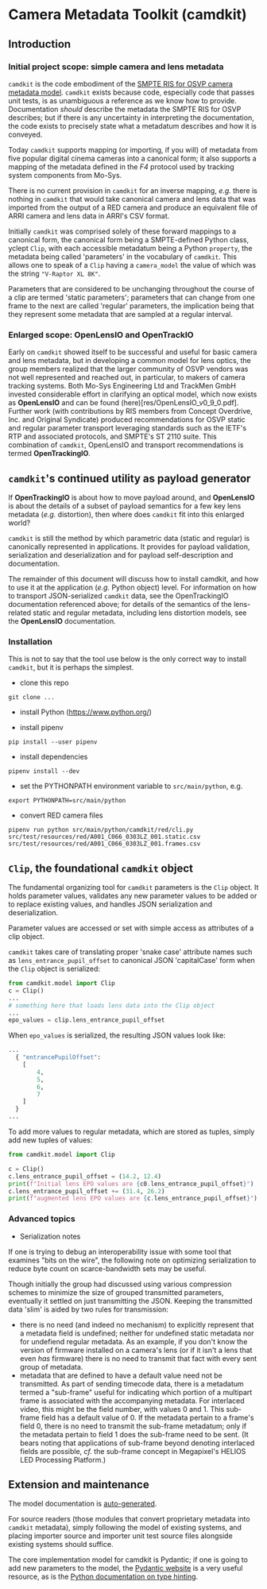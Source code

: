 # Camera Metadata Toolkit (camdkit)

## Introduction

### Initial project scope: simple camera and lens metadata

`camdkit` is the code embodiment of  the [SMPTE RIS for OSVP camera metadata
model](https://www.smpte.org/rapid-industry-solutions/on-set-virtual-production). `camdkit` exists because code, especially code that passes unit tests, is as unambiguous a reference as we know how to provide. Documentation _should_ describe the metadata the SMPTE RIS for OSVP describes; but if there is any uncertainty in interpreting the documentation, the code exists to precisely state what a metadatum describes and how it is conveyed.

Today `camdkit` supports mapping (or importing, if you will) of metadata from five popular digital cinema cameras into a canonical form; it also supports a mapping of the metadata defined in the *F4* protocol used by tracking system components from Mo-Sys.

There is no current provision in `camdkit` for an inverse mapping, _e.g._ there is nothing in `camdkit` that would take canonical camera and lens data that was imported from the output of a RED camera and produce an equivalent file of ARRI camera and lens data in ARRI's CSV format.

Initially `camdkit` was comprised solely of these forward mappings to a canonical form, the canonical form being a SMPTE-defined Python class, yclept `Clip`, with each accessible metadatum being a Python `property`, the metadata being called 'parameters' in the vocabulary of `camdkit`. This allows one to speak of a `Clip` having a `camera_model` the value of which was the string `"V-Raptor XL 8K"`.

Parameters that are considered to be unchanging throughout the course of a clip are termed 'static parameters'; parameters that can change from one frame to the next are called 'regular' parameters, the implication being that they represent some metadata that are sampled at a regular interval.

### Enlarged scope: OpenLensIO and OpenTrackIO

Early on `camdkit` showed itself to be successful and useful for basic camera and lens metadata, but in developing a common model for lens optics, the group members realized that the larger community of OSVP vendors was not well represented and reached out, in particular, to makers of camera tracking systems. Both Mo-Sys Engineering Ltd and TrackMen GmbH invested considerable effort in clarifying an optical model, which now exists as **OpenLensIO** and can be found (here)[res/OpenLensIO_v0_9_0.pdf]. Further work (with contributions by RIS members from Concept Overdrive, Inc. and Original Syndicate) produced recommendations for OSVP static and regular parameter transport leveraging standards such as the IETF's RTP and associated protocols, and SMPTE's ST 2110 suite. This combination of `camdkit`, OpenLensIO and transport recommendations is termed **OpenTrackingIO**.
  
## `camdkit`'s continued utility as payload generator

If **OpenTrackingIO** is about how to move payload around, and **OpenLensIO** is about the details of a subset of payload semantics for a few key lens metadata (_e.g._ distortion), then where does `camdkit` fit into this enlarged world?

`camdkit` is still the method by which parametric data (static and regular) is canonically represented in applications. It provides for payload validation, serialization and deserialization and for payload self-description and documentation.

The remainder of this document will discuss how to install camdkit, and how to use it at the application (_e.g._ Python object) level. For information on how to transport JSON-serialized `camdkit` data, see the OpenTrackingIO documentation referenced above; for details of the semantics of the lens-related static and regular metadata, including lens distortion models, see the **OpenLensIO** documentation.

### Installation

This is not to say that the tool use below is the only correct way to install `camdkit`, but it is perhaps the simplest.

* clone this repo

`git clone ...`

* install Python (https://www.python.org/)

* install pipenv

`pip install --user pipenv`

* install dependencies

`pipenv install --dev`

* set the PYTHONPATH environment variable to `src/main/python`, e.g.

`export PYTHONPATH=src/main/python`

* convert RED camera files

`pipenv run python src/main/python/camdkit/red/cli.py src/test/resources/red/A001_C066_0303LZ_001.static.csv src/test/resources/red/A001_C066_0303LZ_001.frames.csv`

## `Clip`, the foundational `camdkit` object
The fundamental organizing tool for `camdkit` parameters is the `Clip` object. It holds parameter values, validates any new parameter values to be added or to replace existing values, and handles JSON serialization and deserialization.

Parameter values are accessed or set with simple access as attributes of a clip object.

`camdkit` takes care of translating proper 'snake case' attribute names such as `lens_entrance_pupil_offset` to canonical JSON 'capitalCase' form when the `Clip` object is serialized:

```python
from camdkit.model import Clip
c = Clip()
...
# something here that loads lens data into the Clip object
...
epo_values = clip.lens_entrance_pupil_offset
```
When `epo_values` is serialized, the resulting JSON values look like:
```python
...
  { "entrancePupilOffset":
    [
        4,
        5,
        6,
        7
    ]
  }
...
```

To add more values to regular metadata, which are stored as tuples, simply add new tuples of values:

```python
from camdkit.model import Clip

c = Clip()
c.lens_entrance_pupil_offset = (14.2, 12.4)
print(f"Initial lens EPO values are {c0.lens_entrance_pupil_offset}")
c.lens_entrance_pupil_offset += (31.4, 26.2)
print(f"augmented lens EPO values are {c.lens_entrance_pupil_offset}")
```

### Advanced topics

- Serialization notes

If one is trying to debug an interoperability issue with some tool that examines "bits on the wire", the following note on optimizing serialization to reduce byte count on scarce-bandwidth sets may be useful.

Though initially the group had discussed using various compression schemes to minimize the size of grouped transmitted parameters, eventually it settled on just transmitting the JSON. Keeping the transmitted data 'slim' is aided by two rules for transmission:
- there is no need (and indeed no mechanism) to explicitly represent that a metadata field is undefined; neither for undefined static metadata nor for undefiend regular metadata. As an example, if you don't know the version of firmware installed on a camera's lens (or if it isn't a lens that even _has_ firmware) there is no need to transmit that fact with every sent group of metadata.
- metadata that are defined to have a default value need not be transmitted. As part of sending timecode data, there is a metadatum termed a "sub-frame" useful for indicating which portion of a multipart frame is associated with the accompanying metadata. For interlaced video, this might be the field number, with values 0 and 1. This sub-frame field has a default value of 0. If the metadata pertain to a frame's field 0, there is no need to transmit the sub-frame metadatum; only if the metadata pertain to field 1 does the sub-frame need to be sent. (It bears noting that applications of sub-frame beyond denoting interlaced fields are possible, _cf._ the sub-frame concept in Megapixel's HELIOS LED Processing Platform.)

## Extension and maintenance

The model documentation is [auto-generated](https://ris-pub.smpte.org/ris-osvp-metadata-camdkit/).

For source readers (those modules that convert proprietary metadata into `camdkit` metadata), simply following the model of existing systems, and placing importer source and importer unit test source files alongside existing systems should suffice.

The core implementation model for camdkit is Pydantic; if one is going to add new parameters to the model, the [Pydantic website](https://docs.pydantic.dev/latest/) is a very useful resource, as is the [Python documentation on type hinting](https://docs.python.org/3/library/typing.html#module-typing).
